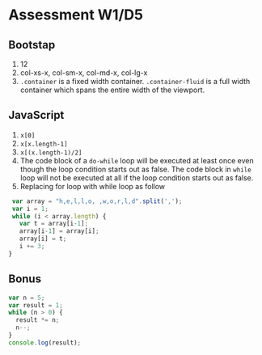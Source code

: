 # Assessment W1/D5
## Bootstap
1. 12
1. col-xs-x, col-sm-x, col-md-x, col-lg-x
1. `.container` is a fixed width container. `.container-fluid` is a full width container which spans the entire width of the viewport.

## JavaScript
1. `x[0]`
1. `x[x.length-1]`
1. `x[(x.length-1)/2]`
1. The code block of a `do-while` loop will be executed at least once even though the loop condition starts out as false. The code block in `while` loop will not be executed at all if the loop condition starts out as false.
1. Replacing for loop with while loop as follow

  ```javascript
   var array = "h,e,l,l,o, ,w,o,r,l,d".split(',');
   var i = 1;
   while (i < array.length) {
     var t = array[i-1];
     array[i-1] = array[i];
     array[i] = t;
     i += 3;
  }
  ```

## Bonus

```javascript
var n = 5;
var result = 1;
while (n > 0) {
  result *= n;
  n--;
}
console.log(result);
```
